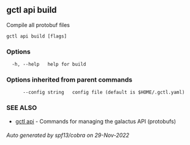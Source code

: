 ## gctl api build

Compile all protobuf files

```
gctl api build [flags]
```

### Options

```
  -h, --help   help for build
```

### Options inherited from parent commands

```
      --config string   config file (default is $HOME/.gctl.yaml)
```

### SEE ALSO

* [gctl api](gctl_api.md)	 - Commands for managing the galactus API (protobufs)

###### Auto generated by spf13/cobra on 29-Nov-2022
